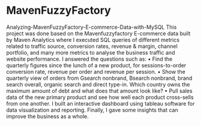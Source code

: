 # MavenFuzzyFactory
Analyzing-MavenFuzzyFactory-E-commerce-Data-with-MySQL
This project was done based on the Mavenfuzzyfactory E-commerce data built by Maven Analytics where I executed SQL queries of different metrics related to traffic source, conversion rates, revenue & margin, channel portfolio, and many more metrics to analyse the business traffic and website performance.
I answered the questions such as: • Find the quarterly figures since the lunch of a new product, for sessions-to-order conversion rate, revenue per order and revenue per session. • Show the quarterly view of orders from Gsearch nonbrand, Bsearch nonbrand, brand search overall, organic search and direct type-in. 
Which country owns the maximum amount of debt and what does that amount look like? • Pull sales data of the new primary product and see how well each product cross-sells from one another.
I built an interactive dashboard using tableau software for data visualization and reporting. Finally, I gave some insights that can improve the business as a whole.


